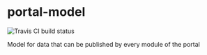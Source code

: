 # portal-model
![Travis CI build status](https://travis-ci.org/stainii/portal-model.svg?branch=master)

Model for data that can be published by every module of the portal
